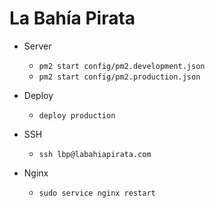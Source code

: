 La Bahía Pirata
===============

* Server
  * `pm2 start config/pm2.development.json`
  * `pm2 start config/pm2.production.json`

* Deploy
  * `deploy production`

* SSH
  * `ssh lbp@labahiapirata.com`

* Nginx
  * `sudo service nginx restart`